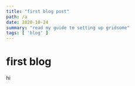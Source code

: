 ```yaml
---
title: "first blog post"
path: /a
date: 2020-10-24
summary: "read my guide to setting up gridsome"
tags: [ 'blog' ]
---
```


# first blog

hi

